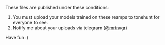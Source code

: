 These files are published under these conditions:

1. You must upload your models trained on these reamps to tonehunt for everyone to see.
2. Notify me about your uploads via telegram ([@mrtnvgr](https://t.me/mrtnvgr))

Have fun :)
